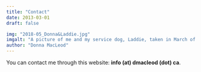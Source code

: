 ```yaml
---
title: "Contact"
date: 2013-03-01
draft: false

img: "2018-05_Donna&Laddie.jpg"
imgalt: "A picture of me and my service dog, Laddie, taken in March of 2018 (when he was about 4 months old -- he is MUCH larger now!)."
author: "Donna MacLeod"
---
```


You can contact me through this website: **info (at) dmacleod (dot) ca**.
